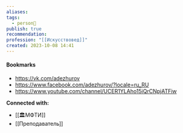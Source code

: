```yaml
---
aliases: 
tags:
  - person👤
publish: true
recommendation: 
profession: "[[Искусствовед]]"
created: 2023-10-08 14:41
---
```




#### Bookmarks
- https://vk.com/adezhurov
- https://www.facebook.com/adezhurov/?locale=ru_RU
- https://www.youtube.com/channel/UCER1YLAho15iQrCNpjATFiw


**Connected with:**
- [[🏛МФТИ]]
- [[Преподаватель]]

